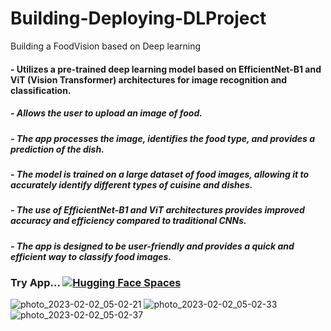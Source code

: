 # Building-Deploying-DLProject
Building a FoodVision based on Deep learning
#### - Utilizes a pre-trained deep learning model based on EfficientNet-B1 and ViT (Vision Transformer) architectures for image recognition and classification.
##### - Allows the user to upload an image of food.
##### - The app processes the image, identifies the food type, and provides a prediction of the dish.
##### - The model is trained on a large dataset of food images, allowing it to accurately identify different types of cuisine and dishes.
##### - The use of EfficientNet-B1 and ViT architectures provides improved accuracy and efficiency compared to traditional CNNs.
##### - The app is designed to be user-friendly and provides a quick and efficient way to classify food images.




### Try App... [![Hugging Face Spaces](https://img.shields.io/badge/%F0%9F%A4%97%20Hugging%20Face-Spaces-red)](https://huggingface.co/spaces/Elbhnasy/Foodvision_mini)

![photo_2023-02-02_05-02-21](https://user-images.githubusercontent.com/63622300/216226794-c4ee9913-bacd-4c9e-a4df-587ab8480e5d.jpg)
![photo_2023-02-02_05-02-33](https://user-images.githubusercontent.com/63622300/216227642-56631d88-5144-4a8a-91d4-5ca51a642d8e.jpg) 
![photo_2023-02-02_05-02-37](https://user-images.githubusercontent.com/63622300/216227674-3d876f60-ce71-4526-998a-73c815ff652f.jpg)

